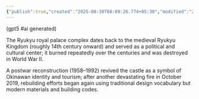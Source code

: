 ```yaml
---
{"publish":true,"created":"2025-08-30T08:09:26.774+05:30","modified":"2025-08-30T08:09:26.774+05:30","cssclasses":""}
---
```



(gpt5 #ai generated)

The Ryukyu royal palace complex dates back to the medieval Ryukyu Kingdom (roughly 14th century onward) and served as a political and cultural center; it burned repeatedly over the centuries and was destroyed in World War II.

A postwar reconstruction (1958–1992) revived the castle as a symbol of Okinawan identity and tourism; after another devastating fire in October 2019, rebuilding efforts began again using traditional design vocabulary but modern materials and building codes.

